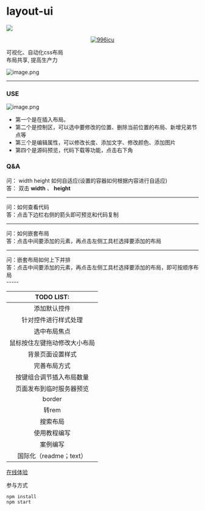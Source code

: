 # layout-ui
![](https://github.com/0123cf/layout-ui/blob/master/logo.png?raw=true)
<p align="center">
    <a href="https://github.com/996icu/996.ICU/blob/master/LICENSE">
        <img alt="996icu" src="https://img.shields.io/badge/license-NPL%20(The%20996%20Prohibited%20License)-blue.svg">
    </a>
</p>
可视化、自动化css布局</br>
布局共享, 提高生产力</br>

![image.png](https://github.com/0123cf/layout-ui/blob/master/imgs/demo_preview.png?raw=true)


-----

### USE

![image.png](https://github.com/0123cf/layout-ui/blob/master/imgs/f68h2j9k2z8b4m24k3l.png?raw=true)

* 第一个是在插入布局。
* 第二个是控制区，可以选中要修改的位置、删除当前位置的布局、新增兄弟节点等
* 第三个是编辑属性，可以修改长度、添加文字、修改颜色、添加图片
* 第四个是源码预览，代码下载等功能，点击右下角

### Q&A
问：
width height 如何自适应(设置的容器如何根据内容进行自适应) <br />
答：
双击 **width** 、 **height**
<hr />
问：如何查看代码 <br />
答：点击下边栏右侧的箭头即可预览和代码复制
<hr />
问：如何嵌套布局 <br />
答：点击中间要添加的元素，再点击左侧工具栏选择要添加的布局
<hr />
问：嵌套布局如何上下并排 <br />
答：点击中间要添加的元素，再点击左侧工具栏选择要添加的布局，即可按顺序布局

<br />
-----

|TODO LIST:|
|:--------:|
|添加默认控件|
|针对控件进行样式处理|
|选中布局焦点|
|鼠标按住左键拖动修改大小布局|
|背景页面设置样式|
|完善布局方式|
|按键组合调节插入布局数量|
|页面发布到临时服务器预览|
|border|
|转rem|
|搜索布局|
|使用教程编写|
|案例编写|
|国际化（readme；text）|


[在线体验](http://layoutui.pro/#/index)


参与方式
```
npm install
npm start
```
